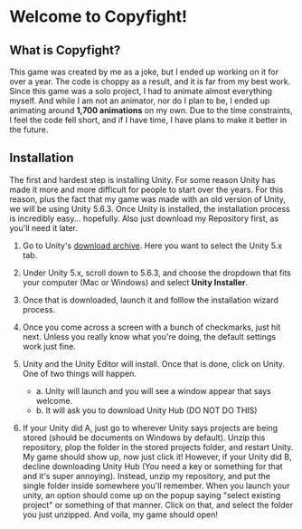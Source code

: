 # Welcome to Copyfight! 

## What is Copyfight?
This game was created by me as a joke, but I ended up working on it for over a year. The code is choppy as a result, and it is far from my best work. Since this game was a solo project, I had to animate almost everything myself. And while I am not an animator, nor do I plan to be, I ended up animating around **1,700 animations** on my own. Due to the time constraints, I feel the code fell short, and if I have time, I have plans to make it better in the future. 


## Installation
The first and hardest step is installing Unity. For some reason Unity has made it more and more difficult for people to start over
the years. For this reason, plus the fact that my game was made with an old version of Unity, we will be using Unity 5.6.3. Once Unity is
installed, the installation process is incredibly easy... hopefully. 
Also just download my Repository first, as you'll need it later. 

1. Go to Unity's [download archive](https://unity3d.com/get-unity/download/archive). Here you want to select the Unity 5.x tab.

2. Under Unity 5.x, scroll down to 5.6.3, and choose the dropdown that fits your computer (Mac or Windows) and select **Unity Installer**.

3. Once that is downloaded, launch it and folllow the installation wizard process. 

4. Once you come across a screen with a bunch of checkmarks, just hit next. Unless you really know what you're doing, the default settings
work just fine. 

5. Unity and the Unity Editor will install. Once that is done, click on Unity. One of two things will happen.
      - a. Unity will launch and you will see a window appear that says welcome. 
      - b. It will ask you to download Unity Hub (DO NOT DO THIS)  

6. If your Unity did A, just go to wherever Unity says projects are being stored (should be documents on Windows by default). Unzip this 
repository, plop the folder in the stored projects folder, and restart Unity. My game should show up, now just click it!
      However, if your Unity did B, decline downloading Unity Hub (You need a key or something for that and it's super annoying). Instead, 
unzip my repository, and put the single folder inside somewhere you'll remember. When you launch your unity, an option should come up on 
the popup saying "select existing project" or something of that manner. Click on that, and select the folder you just unzipped. And voila,
my game should open!
